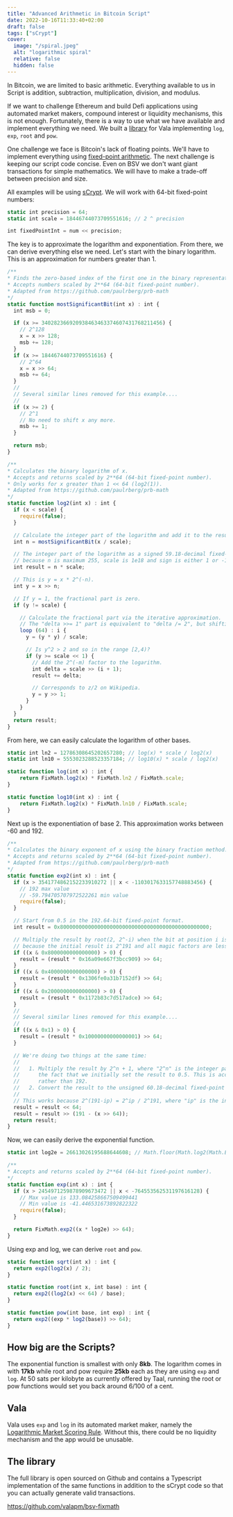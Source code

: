 ```yaml
---
title: "Advanced Arithmetic in Bitcoin Script"
date: 2022-10-16T11:33:40+02:00
draft: false
tags: ["sCrypt"]
cover:
  image: "/spiral.jpeg"
  alt: "logarithmic spiral"
  relative: false
  hidden: false
---
```


In Bitcoin, we are limited to basic arithmetic. Everything available to us in Script is addition, subtraction, multiplication, division, and modulus.

If we want to challenge Ethereum and build Defi applications using automated market makers, compound interest or liquidity mechanisms, this is not enough. Fortunately, there is a way to use what we have available and implement everything we need. We built a [library](https://github.com/valapm/bsv-fixmath) for Vala implementing `log`, `exp`, `root` and `pow`.

One challenge we face is Bitcoin's lack of floating points. We'll have to implement everything using [fixed-point arithmetic](https://en.wikipedia.org/wiki/Fixed-point_arithmetic). The next challenge is keeping our script code concise. Even on BSV we don't want giant transactions for simple mathematics. We will have to make a trade-off between precision and size.

All examples will be using [sCrypt](https://scrypt.io/). We will work with 64-bit fixed-point numbers:

```js
static int precision = 64;
static int scale = 18446744073709551616; // 2 ^ precision

int fixedPointInt = num << precision;
```

The key is to approximate the logarithm and exponentiation. From there, we can derive everything else we need. Let's start with the binary logarithm. This is an approximation for numbers greater than 1.

```js
/**
* Finds the zero-based index of the first one in the binary representation of x.
* Accepts numbers scaled by 2**64 (64-bit fixed-point number).
* Adapted from https://github.com/paulrberg/prb-math
*/
static function mostSignificantBit(int x) : int {
  int msb = 0;

  if (x >= 340282366920938463463374607431768211456) {
    // 2^128
    x = x >> 128;
    msb += 128;
  }
  if (x >= 18446744073709551616) {
    // 2^64
    x = x >> 64;
    msb += 64;
  }
  //
  // Several similar lines removed for this example....
  //
  if (x >= 2) {
    // 2^1
    // No need to shift x any more.
    msb += 1;
  }

  return msb;
}

/**
* Calculates the binary logarithm of x.
* Accepts and returns scaled by 2**64 (64-bit fixed-point number).
* Only works for x greater than 1 << 64 (log2(1)).
* Adapted from https://github.com/paulrberg/prb-math
*/
static function log2(int x) : int {
  if (x < scale) {
    require(false);
  }

  // Calculate the integer part of the logarithm and add it to the result and finally calculate y = x * 2^(-n).
  int n = mostSignificantBit(x / scale);

  // The integer part of the logarithm as a signed 59.18-decimal fixed-point number. The operation can't overflow
  // because n is maximum 255, scale is 1e18 and sign is either 1 or -1.
  int result = n * scale;

  // This is y = x * 2^(-n).
  int y = x >> n;

  // If y = 1, the fractional part is zero.
  if (y != scale) {

    // Calculate the fractional part via the iterative approximation.
    // The "delta >>= 1" part is equivalent to "delta /= 2", but shifting bits is faster.
    loop (64) : i {
      y = (y * y) / scale;

      // Is y^2 > 2 and so in the range [2,4)?
      if (y >= scale << 1) {
        // Add the 2^(-m) factor to the logarithm.
        int delta = scale >> (i + 1);
        result += delta;

        // Corresponds to z/2 on Wikipedia.
        y = y >> 1;
      }
    }
  }
  return result;
}
```

From here, we can easily calculate the logarithm of other bases.

```js
static int ln2 = 12786308645202657280; // log(x) * scale / log2(x)
static int ln10 = 5553023288523357184; // log10(x) * scale / log2(x)

static function log(int x) : int {
	return FixMath.log2(x) * FixMath.ln2 / FixMath.scale;
}

static function log10(int x) : int {
	return FixMath.log2(x) * FixMath.ln10 / FixMath.scale;
}
```

Next up is the exponentiation of base 2. This approximation works between -60 and 192.

```js
/**
* Calculates the binary exponent of x using the binary fraction method.
* Accepts and returns scaled by 2**64 (64-bit fixed-point number).
* Adapted from https://github.com/paulrberg/prb-math
*/
static function exp2(int x) : int {
  if (x > 3541774862152233910272 || x < -1103017633157748883456) {
    // 192 max value
    // -59.794705707972522261 min value
    require(false);
  }

  // Start from 0.5 in the 192.64-bit fixed-point format.
  int result = 0x800000000000000000000000000000000000000000000000;

  // Multiply the result by root(2, 2^-i) when the bit at position i is 1. None of the intermediary results overflows
  // because the initial result is 2^191 and all magic factors are less than 2^65.
  if ((x & 0x8000000000000000) > 0) {
    result = (result * 0x16a09e667f3bcc909) >> 64;
  }
  if ((x & 0x4000000000000000) > 0) {
    result = (result * 0x1306fe0a31b7152df) >> 64;
  }
  if ((x & 0x2000000000000000) > 0) {
    result = (result * 0x1172b83c7d517adce) >> 64;
  }
  //
  // Several similar lines removed for this example....
  //
  if ((x & 0x1) > 0) {
    result = (result * 0x10000000000000001) >> 64;
  }

  // We're doing two things at the same time:
  //
  //   1. Multiply the result by 2^n + 1, where "2^n" is the integer part and the one is added to account for
  //      the fact that we initially set the result to 0.5. This is accomplished by subtracting from 191
  //      rather than 192.
  //   2. Convert the result to the unsigned 60.18-decimal fixed-point format.
  //
  // This works because 2^(191-ip) = 2^ip / 2^191, where "ip" is the integer part "2^n".
  result = result << 64;
  result = result >> (191 - (x >> 64));
  return result;
}
```

Now, we can easily derive the exponential function.

```js
static int log2e = 26613026195688644608; // Math.floor(Math.log2(Math.E) * 2**64)

/**
* Accepts and returns scaled by 2**64 (64-bit fixed-point number).
*/
static function exp(int x) : int {
  if (x > 2454971259878909673472 || x < -764553562531197616128) {
    // Max value is 133.084258667509499441
    // Min value is -41.446531673892822322
    require(false);
  }

  return FixMath.exp2((x * log2e) >> 64);
}
```

Using exp and log, we can derive `root` and `pow`.

```js
static function sqrt(int x) : int {
  return exp2(log2(x) / 2);
}

static function root(int x, int base) : int {
  return exp2((log2(x) << 64) / base);
}

static function pow(int base, int exp) : int {
  return exp2((exp * log2(base)) >> 64);
}
```

## How big are the Scripts?

The exponential function is smallest with only **8kb**. The logarithm comes in with **17kb** while root and pow require **25kb** each as they are using `exp` and `log`. At 50 sats per kilobyte as currently offered by Taal, running the root or pow functions would set you back around 6/100 of a cent.

## Vala

Vala uses `exp` and `log` in its automated market maker, namely the [Logarithmic Market Scoring Rule](https://www.cultivatelabs.com/crowdsourced-forecasting-guide/how-does-logarithmic-market-scoring-rule-lmsr-work). Without this, there could be no liquidity mechanism and the app would be unusable.

## The library

The full library is open sourced on Github and contains a Typescript implementation of the same functions in addition to the sCrypt code so that you can actually generate valid transactions.

https://github.com/valapm/bsv-fixmath
